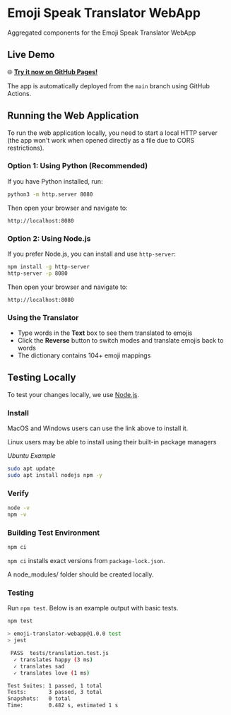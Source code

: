 # Emoji Speak Translator WebApp
Aggregated components for the Emoji Speak Translator WebApp

## Live Demo

🌐 **[Try it now on GitHub Pages!](https://cse210-fa25-team07.github.io/emoji-speak-translator/)**

The app is automatically deployed from the `main` branch using GitHub Actions.

## Running the Web Application

To run the web application locally, you need to start a local HTTP server (the app won't work when opened directly as a file due to CORS restrictions).

### Option 1: Using Python (Recommended)
If you have Python installed, run:
```sh
python3 -m http.server 8080
```

Then open your browser and navigate to:
```
http://localhost:8080
```

### Option 2: Using Node.js
If you prefer Node.js, you can install and use `http-server`:
```sh
npm install -g http-server
http-server -p 8080
```

Then open your browser and navigate to:
```
http://localhost:8080
```

### Using the Translator
- Type words in the **Text** box to see them translated to emojis
- Click the **Reverse** button to switch modes and translate emojis back to words
- The dictionary contains 104+ emoji mappings

## Testing Locally
To test your changes locally, we use [Node.js](https://nodejs.org/en). 

### Install
MacOS and Windows users can use the link above to install it.

Linux users may be able to install using their built-in package managers

*Ubuntu Example*
```sh
sudo apt update
sudo apt install nodejs npm -y
```
### Verify
```sh
node -v
npm -v
```
### Building Test Environment
```sh
npm ci
```
`npm ci` installs exact versions from `package-lock.json`.

A node_modules/ folder should be created locally.
### Testing
Run `npm test`. Below is an example output with basic tests.
```sh
npm test

> emoji-translator-webapp@1.0.0 test
> jest

 PASS  tests/translation.test.js
  ✓ translates happy (3 ms)
  ✓ translates sad
  ✓ translates love (1 ms)

Test Suites: 1 passed, 1 total
Tests:       3 passed, 3 total
Snapshots:   0 total
Time:        0.482 s, estimated 1 s
```
